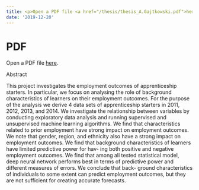```yaml
---
title: <p>Open a PDF file <a href="/thesis/thesis_A.Gajtkowski.pdf">here</a>.</p>
date: '2019-12-20'
---
```


<html>
  <head>
    <title>Employment Outcomes</title>
  </head>
  <body>
    <h1>PDF</h1>
    <p>Open a PDF file <a href="/thesis/thesis_A.Gajtkowski.pdf">here</a>.</p>
  </body>
</html>

Abstract

This project investigates the employment outcomes of apprenticeship starters. In particular, we focus on analysing the role of background characteristics of learners on their employment outcomes. For the purpose of the analysis we derive 4 data sets of apprenticeship starters in 2011, 2012, 2013, and 2014. We investigate the relationship between variables by conducting exploratory data analysis and running supervised and unsupervised machine learning algorithms. We find that characteristics related to prior employment have strong impact on employment outcomes. We note that gender, region, and ethnicity also have a strong impact on employment outcomes. We find that background characteristics of learners have limited predictive power for hav- ing both positive and negative employment outcomes. We find that among all tested statistical model, deep neural network performs best in terms of predictive power and different measures of errors. We conclude that back- ground characteristics of individuals to some extent can predict employment outcomes, but they are not sufficient for creating accurate forecasts.


